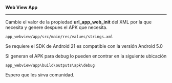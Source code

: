**Web View App**

------------


Cambie el valor de la propiedad **url_app_web_init** del XML por la que necesita y genere despues el APK que necesita.

    app_webview/app/src/main/res/values/strings.xml

Se requiere el SDK de Android 21 es compatible con la versión Android 5.0 

Si generan el APK para debug lo pueden encontrar en la siguiente ubicación

    app_webview/app\build\outputs\apk\debug

Espero que les sirva comunidad.



